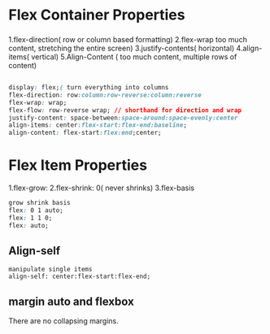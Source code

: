 


# Flex Container Properties

### 

1.flex-direction( row or column based formatting)
2.flex-wrap  too much content, stretching the entire screen)
3.justify-contents( horizontal)
4.align-items( vertical)
5.Align-Content ( too much content, multiple rows of content)


```css

display: flex;( turn everything into columns
flex-direction: row:column:row-reverse:column:reverse
flex-wrap: wrap;
flex-flow: row-reverse wrap; // shorthand for direction and wrap
justify-content: space-between:space-around:space-evenly:center
align-items: center:flex-start:flex-end:baseline;
align-content: flex-start:flex:end;center;

```

# Flex Item Properties

1.flex-grow:
2.flex-shrink: 0( never shrinks)
3.flex-basis


```css short
grow shrink basis
flex: 0 1 auto;
flex: 1 1 0;
flex: auto;

```

## Align-self

```
manipulate single items 
align-self: center:flex-start:flex-end;
```

## margin auto and flexbox

There are no collapsing margins.